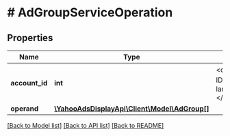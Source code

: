 # # AdGroupServiceOperation

## Properties

Name | Type | Description | Notes
------------ | ------------- | ------------- | -------------
**account_id** | **int** | &lt;div lang&#x3D;\&quot;ja\&quot;&gt;アカウントIDです。&lt;/div&gt; &lt;div lang&#x3D;\&quot;en\&quot;&gt;The account ID.&lt;/div&gt; |
**operand** | [**\YahooAdsDisplayApi\Client\Model\AdGroup[]**](AdGroup.md) |  |

[[Back to Model list]](../../README.md#models) [[Back to API list]](../../README.md#endpoints) [[Back to README]](../../README.md)
